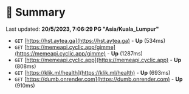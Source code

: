 # 📖 Summary
Last updated: **20/5/2023, 7:06:29 PG "Asia/Kuala_Lumpur"**

- `GET` [https://hst.aytea.ga](https://hst.aytea.ga) - **Up** (534ms)
- `GET` [https://memeapi.cyclic.app/gimme](https://memeapi.cyclic.app/gimme) - **Up** (1287ms)
- `GET` [https://memeapi.cyclic.app](https://memeapi.cyclic.app) - **Up** (808ms)
- `GET` [https://klik.ml/health](https://klik.ml/health) - **Up** (693ms)
- `GET` [https://dumb.onrender.com](https://dumb.onrender.com) - **Up** (910ms)
